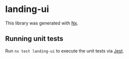 # landing-ui

This library was generated with [Nx](https://nx.dev).

## Running unit tests

Run `nx test landing-ui` to execute the unit tests via [Jest](https://jestjs.io).

